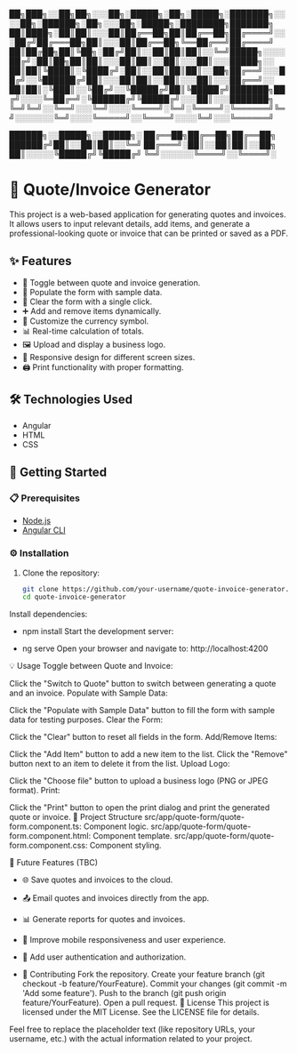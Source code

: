 
██╗███╗░░██╗██╗░░░██╗░█████╗░██╗░█████╗░███████╗░░░░██╗░██████╗░██╗░░░██╗░█████╗░████████╗███████╗
██║████╗░██║██║░░░██║██╔══██╗██║██╔══██╗██╔════╝░░░██╔╝██╔═══██╗██║░░░██║██╔══██╗╚══██╔══╝██╔════╝
██║██╔██╗██║╚██╗░██╔╝██║░░██║██║██║░░╚═╝█████╗░░░░██╔╝░██║██╗██║██║░░░██║██║░░██║░░░██║░░░█████╗░░
██║██║╚████║░╚████╔╝░██║░░██║██║██║░░██╗██╔══╝░░░██╔╝░░╚██████╔╝██║░░░██║██║░░██║░░░██║░░░██╔══╝░░
██║██║░╚███║░░╚██╔╝░░╚█████╔╝██║╚█████╔╝███████╗██╔╝░░░░╚═██╔═╝░╚██████╔╝╚█████╔╝░░░██║░░░███████╗
╚═╝╚═╝░░╚══╝░░░╚═╝░░░░╚════╝░╚═╝░╚════╝░╚══════╝╚═╝░░░░░░░╚═╝░░░░╚═════╝░░╚════╝░░░░╚═╝░░░╚══════╝

██████╗░░█████╗░░█████╗░
██╔══██╗██╔══██╗██╔══██╗
██████╔╝██║░░██║██║░░╚═╝
██╔═══╝░██║░░██║██║░░██╗
██║░░░░░╚█████╔╝╚█████╔╝
╚═╝░░░░░░╚════╝░░╚════╝░

# 📄 Quote/Invoice Generator

This project is a web-based application for generating quotes and invoices. It allows users to input relevant details, add items, and generate a professional-looking quote or invoice that can be printed or saved as a PDF.

## ✨ Features

- 🔄 Toggle between quote and invoice generation.
- 🧪 Populate the form with sample data.
- 🧹 Clear the form with a single click.
- ➕ Add and remove items dynamically.
- 💱 Customize the currency symbol.
- 📊 Real-time calculation of totals.
- 🖼️ Upload and display a business logo.
- 📱 Responsive design for different screen sizes.
- 🖨️ Print functionality with proper formatting.

## 🛠️ Technologies Used

- Angular
- HTML
- CSS

## 🚀 Getting Started

### 📋 Prerequisites

- [Node.js](https://nodejs.org/)
- [Angular CLI](https://angular.io/cli)

### ⚙️ Installation
1. Clone the repository:
   ```sh
   git clone https://github.com/your-username/quote-invoice-generator.git
   cd quote-invoice-generator
Install dependencies:

- npm install
Start the development server:

- ng serve
Open your browser and navigate to:
http://localhost:4200

💡 Usage
Toggle between Quote and Invoice:

Click the "Switch to Quote" button to switch between generating a quote and an invoice.
Populate with Sample Data:

Click the "Populate with Sample Data" button to fill the form with sample data for testing purposes.
Clear the Form:

Click the "Clear" button to reset all fields in the form.
Add/Remove Items:

Click the "Add Item" button to add a new item to the list.
Click the "Remove" button next to an item to delete it from the list.
Upload Logo:

Click the "Choose file" button to upload a business logo (PNG or JPEG format).
Print:

Click the "Print" button to open the print dialog and print the generated quote or invoice.
📁 Project Structure
src/app/quote-form/quote-form.component.ts: Component logic.
src/app/quote-form/quote-form.component.html: Component template.
src/app/quote-form/quote-form.component.css: Component styling.

📅 Future Features (TBC)
  - 🌐 Save quotes and invoices to the cloud.
  - 📤 Email quotes and invoices directly from the app.
  - 📊 Generate reports for quotes and invoices.
  - 📱 Improve mobile responsiveness and user experience.
  - 🔐 Add user authentication and authorization.

- 🤝 Contributing
Fork the repository.
Create your feature branch (git checkout -b feature/YourFeature).
Commit your changes (git commit -m 'Add some feature').
Push to the branch (git push origin feature/YourFeature).
Open a pull request.
📜 License
This project is licensed under the MIT License. See the LICENSE file for details.

Feel free to replace the placeholder text (like repository URLs, your username, etc.) with the actual information related to your project.
